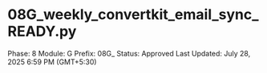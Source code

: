 # 08G_weekly_convertkit_email_sync_READY.py

Phase: 8
Module: G
Prefix: 08G_
Status: Approved
Last Updated: July 28, 2025 6:59 PM (GMT+5:30)